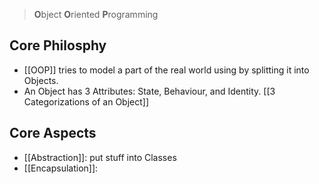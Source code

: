 > **O**bject **O**riented **P**rogramming

## Core Philosphy
- [[OOP]] tries to model a part of the real world using by splitting it into Objects.
- An Object has 3 Attributes: State, Behaviour, and Identity. [[3 Categorizations of an Object]]

## Core Aspects
- [[Abstraction]]: put stuff into Classes 
- [[Encapsulation]]: 